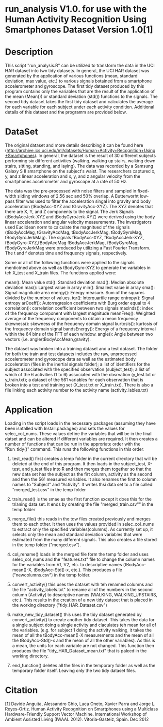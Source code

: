 
run_analysis V1.0. for use with the Human Activity Recognition Using Smartphones Dataset Version 1.0[1]
==================================================================

Description
===========
This script "run_analysis.R" can be utilized to transform the data in the UCI HAR dataset into two tidy datasets. In general, the UCI HAR dataset was generated by the application of various functions (mean, standard deviation, max value, etc.) to various signals botained from a smartphone accelerometer and gyroscope. The first tidy  dataset produced by this program contains only the variables that are the result of the application of the mean (Mean()) or standard deviation (std()) functions to the signals. The second tidy dataset takes the first tidy dataset and calculates the average for each variable for each subject under each activity condition. Additional details of this dataset and the programm are provided below.     

DataSet
=======
The original dataset and  more details describing it can be found here (http://archive.ics.uci.edu/ml/datasets/Human+Activity+Recognition+Using+Smartphones). In general, the dataset is the result of 30 different subjects performing six different activities (walking, walking up stairs, walking down stairs, sitting, standing, and laying). The data was recorded by a Samsung Galaxy S II smartphone on the subject's waist. The researchers captured x, y, and z linear acceleration and x, y, and z angular velocity from the smartphones accelrometer and gyroscope at a rate of 50 Hz.  

The data was the pre-processed with noise filters and sampled in fixed-width sliding windows of 2.56 sec and 50% overlap. A Butterworht low-pass filter was used to filter the acceleration singal into gravity and body acceleration (tBodyAcc-XYZ and tGravityAcc-XYZ). The XYZ denotes that there are X, Y, and Z components to the signal. The Jerk Signals (tBodyAccJerk-XYZ and tBodyGyroJerk-XYZ) were derived using the body linear acceleration and angular velocity measurements. The investigators used Euclidean norm to calculate the magnitued of the signals (tBodyAccMag, tGravityAccMag, tBodyAccJerkMag, tBodyGyroMag, tBodyGyroJerkMag). The signals fBodyAcc-XYZ, fBodyAccJerk-XYZ, fBodyGyro-XYZ,fBodyAccMag fBodyAccJerkMag, fBodyGyroMag, fBodyGyroJerkMag were produced by utilizing a Fast Fourier Transform. The t  and f denotes time and frequency signals, respectively. 

Some or all of the following functions were applied to the signals mentiotned above as well as tBodyGyro-XYZ to generate the variables in teh X_test and X_train files. The functions applied were: 

mean(): Mean value
std(): Standard deviation
mad(): Median absolute deviation 
max(): Largest value in array
min(): Smallest value in array
sma(): Signal magnitude area
energy(): Energy measure. Sum of the squares divided by the number of values. 
iqr(): Interquartile range 
entropy(): Signal entropy
arCoeff(): Autorregresion coefficients with Burg order equal to 4
correlation(): correlation coefficient between two signals
maxInds(): index of the frequency component with largest magnitude
meanFreq(): Weighted average of the frequency components to obtain a mean frequency
skewness(): skewness of the frequency domain signal 
kurtosis(): kurtosis of the frequency domain signal 
bandsEnergy(): Energy of a frequency interval within the 64 bins of the FFT of each window.
angle(): Angle between two vectors (i.e. angle(tBodyAccMean,gravity).

The dataset was broken into a training dataset and a test dataset. The folder for both the train and test datasets includes the raw, unprocessed accelerometer and gyroscope data as well as the estimated body acceleration (files in the inertial signals folder); a list of identifiers for the subject associated with the specified observation (subject_test); a list of which of the 6 activities (1 to 6) associated with the obsrvation (y_test.txt or y_train.txt); a dataset of the 561 variables for each observation that is broken into a test and training set (X_test.txt or X_train.txt). There is also a file linking each activity number to the activity name (activity_lables.txt)



Application 
===========

Loading in the script loads in the necessary packages (assuming they have been isntalled with Install.packages) and sets the values for selec_col_nums. These values define the variables that will be in the final datset and can be altered if different variables are required. It then creates a number of functions that can be run in the approriate order with the "Run_tidy()" command.  This runs the following functions in this order: 

1) test_read() first creates a temp folder in the current directory that will be deleted at the end of this program. It then loads in the subject_test, X-test, and y_test files into R and then merges them together so that the new data set has the subject as the firt column, activity as the second and then the 561 measured variables. It also renames the first to column names to "Subject" and "Activity". It writes thsi data set to a file called "merged_test.csv" in the temp folder

2) train_read() is the smae as the first function except it does this for the trianing data set. It ends by creating the file "merged_train.csv"" in the temp folder

3) merge_file() this reads in the tow files created previously and merges them to each other. It then uses the values provided in selec_col_nums to extract only the specified variables(columns). As currently set up, it selects only the mean and standard deviation variables that were estimated from the many different signals. This also creates a file stored in the temp folder ("merged.csv").

4) col_rename() loads in the merged file form the temp folder and uses selec_col_nums and the "features.txt" file to change the column names for the variables from V1, V2, etc. to descriptive names (tBodyAcc-mean()-X, tBodyAcc-Std()-x, etc.). This produces a file ("newcolumns.csv") in the temp folder.

5) convert_activity() this uses the dataset with teh renamed columns and the file "activity_labels.txt"  to rename all of the numbers in the second column (Activity) to descriptive names (WALKING, WALKING_UPSTAIRS, etc.). This results in the creation of a new tidy dataset that is placed in the working directory ("tidy_HAR_Dataset.csv")

6) make_new_tidy_dataset() this uses the tidy dataset generated by convert_activity() to create another tidy dataset. This takes the data for a single subject doing a single activity and claculates teh mean for all of the variables. (e.g. for subject 1 doing the activity walking, it takes the mean of all the tBodyAcc-mean()-X measurements and the mean of all the tBodyAcc-Std()-x and the mean of all the other variables). As this is a mean, the units for each variable are not changed. This function then produces the file "tidy_HAR_Dataset_mean.txt" that is palced in the working directory.

7) end_function() deletes all the files in the temporary folder as well as the temporary folder itself. Leaving only the two tidy dataset files. 

Citation
========
[1] Davide Anguita, Alessandro Ghio, Luca Oneto, Xavier Parra and Jorge L. Reyes-Ortiz. Human Activity Recognition on Smartphones using a Multiclass Hardware-Friendly Support Vector Machine. International Workshop of Ambient Assisted Living (IWAAL 2012). Vitoria-Gasteiz, Spain. Dec 2012
